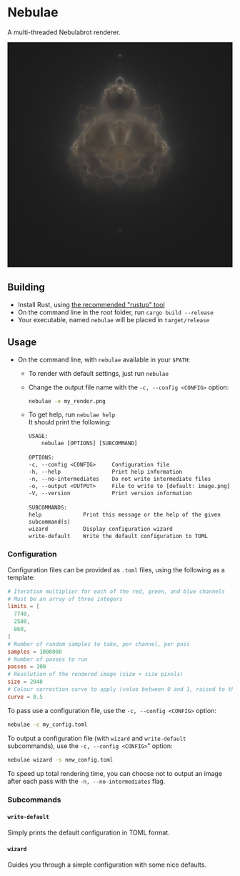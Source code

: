 # Nebulae

A multi-threaded Nebulabrot renderer.

![An example render with default settings.](example.png)

## Building

* Install Rust, using [the recommended "rustup" tool](https://www.rust-lang.org/tools/install)
* On the command line in the root folder, run `cargo build --release`
* Your executable, named `nebulae` will be placed in `target/release`

## Usage

* On the command line, with `nebulae` available in your `$PATH`:
  * To render with default settings, just run `nebulae`
  * Change the output file name with the `-c, --config <CONFIG>` option:
    ```sh
    nebulae -o my_render.png
    ```
  * To get help, run `nebulae help`  
    It should print the following:

        USAGE:
            nebulae [OPTIONS] [SUBCOMMAND]
        
        OPTIONS:
        -c, --config <CONFIG>     Configuration file
        -h, --help                Print help information
        -n, --no-intermediates    Do not write intermediate files
        -o, --output <OUTPUT>     File to write to [default: image.png]
        -V, --version             Print version information
        
        SUBCOMMANDS:
        help             Print this message or the help of the given subcommand(s)
        wizard           Display configuration wizard
        write-default    Write the default configuration to TOML

### Configuration

Configuration files can be provided as `.toml` files, using the following as a template:
```toml
# Iteration multiplier for each of the red, green, and blue channels
# Must be an array of three integers
limits = [
  7740,
  2580,
  860,
]
# Number of random samples to take, per channel, per pass
samples = 1000000
# Number of passes to run
passes = 100
# Resolution of the rendered image (size × size pixels)
size = 2048
# Colour correction curve to apply (value between 0 and 1, raised to this power)
curve = 0.5
```

To pass use a configuration file, use the `-c, --config <CONFIG>` option:
```sh
nebulae -c my_config.toml
```

To output a configuration file (with `wizard` and `write-default` subcommands), use the `-c, --config <CONFIG>`" option:
```sh
nebulae wizard -s new_config.toml
```

To speed up total rendering time, you can choose not to output an image after each pass with the `-n, --no-intermediates` flag.

### Subcommands

#### `write-default`

Simply prints the default configuration in TOML format.

#### `wizard`

Guides you through a simple configuration with some nice defaults.

